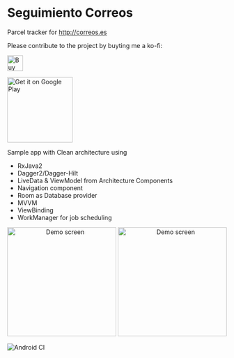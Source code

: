 # Seguimiento Correos
Parcel tracker for http://correos.es

Please contribute to the project by buyting me a ko-fi:

<a href='https://ko-fi.com/W7W31AP33' target='_blank'><img height='36' style='border:0px;height:36px;' src='https://az743702.vo.msecnd.net/cdn/kofi2.png?v=2' border='0' alt='Buy Me a Coffee at ko-fi.com' /></a>

<a href='http://play.google.com/store/apps/details?id=net.kelmer.correostracker&pcampaignid=pcampaignidMKT-Other-global-all-co-prtnr-py-PartBadge-Mar2515-1'><img width="150" alt='Get it on Google Play' src='https://play.google.com/intl/en_us/badges/static/images/badges/en_badge_web_generic.png'/></a>

Sample app with Clean architecture using

* RxJava2
* Dagger2/Dagger-Hilt
* LiveData & ViewModel from Architecture Components
* Navigation component
* Room as Database provider
* MVVM
* ViewBinding
* WorkManager for job scheduling

<p align="center">
  <img alt="Demo screen" src="./device-2018-04-20-134010.png" width="250" />
  <img alt="Demo screen" src="./device-2018-04-20-134016.png" width="250" />
</p>

![Android CI](https://github.com/kelmer44/correos-tracker/workflows/Android%20CI/badge.svg)
